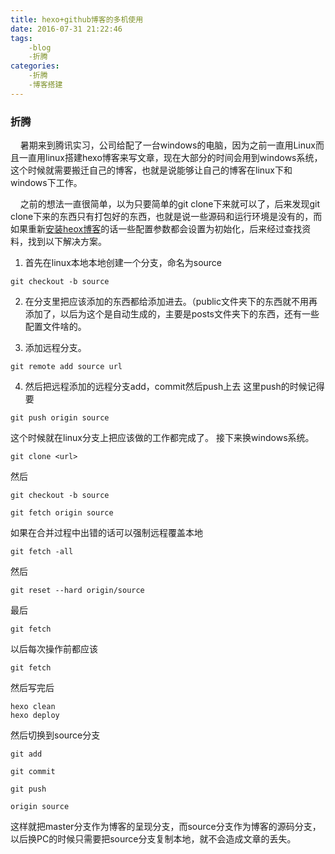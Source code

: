 ```yaml
---
title: hexo+github博客的多机使用
date: 2016-07-31 21:22:46
tags:
    -blog
    -折腾
categories:
    -折腾
    -博客搭建
---
```


### 折腾

 &nbsp;&nbsp;&nbsp;&nbsp;暑期来到腾讯实习，公司给配了一台windows的电脑，因为之前一直用Linux而且一直用linux搭建hexo博客来写文章，现在大部分的时间会用到windows系统，这个时候就需要搬迁自己的博客，也就是说能够让自己的博客在linux下和windows下工作。


 &nbsp;&nbsp;&nbsp;&nbsp;之前的想法一直很简单，以为只要简单的git clone下来就可以了，后来发现git clone下来的东西只有打包好的东西，也就是说一些源码和运行环境是没有的，而如果重新[安装heox博客](http://blog.dreamleilei.com/2016/06/21/createGithubPage/)的话一些配置参数都会设置为初始化，后来经过查找资料，找到以下解决方案。
	

1. 首先在linux本地本地创建一个分支，命名为source

```
git checkout -b source
```

2. 在分支里把应该添加的东西都给添加进去。（public文件夹下的东西就不用再添加了，以后为这个是自动生成的，主要是posts文件夹下的东西，还有一些配置文件啥的。

3. 添加远程分支。 

```
git remote add source url
```

4. 然后把远程添加的远程分支add，commit然后push上去
这里push的时候记得要
```
git push origin source
```

这个时候就在linux分支上把应该做的工作都完成了。
接下来换windows系统。

```
git clone <url>
```

然后

```
git checkout -b source
```

```
git fetch origin source
```

如果在合并过程中出错的话可以强制远程覆盖本地

```
git fetch -all
```

然后

```
git reset --hard origin/source
```

最后

```
git fetch
```

以后每次操作前都应该

```
git fetch
```
然后写完后

```
hexo clean
hexo deploy
```

然后切换到source分支

```
git add
```

``` 
git commit
```
 
```
git push
```

```
origin source 
```

这样就把master分支作为博客的呈现分支，而source分支作为博客的源码分支，以后换PC的时候只需要把source分支复制本地，就不会造成文章的丢失。



 